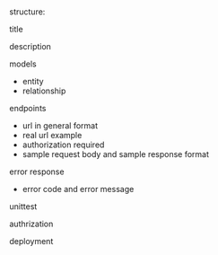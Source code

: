 ### 

structure:

title

description

models
* entity
* relationship

endpoints
* url in general format
* real url example
* authorization required
* sample request body and sample response format

error response
* error code and error message

unittest

authrization

deployment